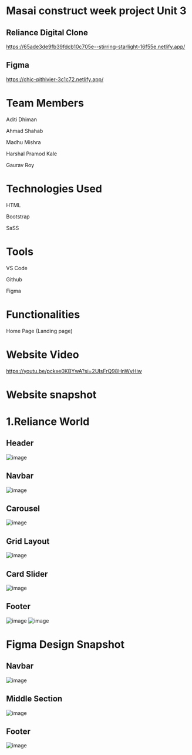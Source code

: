 # Masai construct week project Unit 3
## Reliance Digital  Clone
https://65ade3de9fb39fdcb10c705e--stirring-starlight-16f55e.netlify.app/
## Figma
https://chic-pithivier-3c1c72.netlify.app/
# Team Members

Aditi Dhiman

Ahmad Shahab

Madhu Mishra

Harshal Pramod Kale

Gaurav Roy

# Technologies Used

HTML

Bootstrap

SaSS


# Tools

VS Code

Github

Figma

# Functionalities
Home Page (Landing page)

# Website Video
https://youtu.be/pckxe0KBYwA?si=2UIsFrQ98HnWyHiw


# Website snapshot
# 1.Reliance World
## Header
![image](https://github.com/itiaditi/javascript-jadoo-8901/assets/154405714/90b2b686-2512-4301-9ed1-182aa6608c32)

## Navbar
![image](https://github.com/itiaditi/javascript-jadoo-8901/assets/154405714/d5e25406-d223-41be-8d11-708093a16d5b)

## Carousel
![image](https://github.com/itiaditi/javascript-jadoo-8901/assets/154405714/c6b64218-4fba-4fd4-ad29-c576582ef18a)

## Grid Layout 
![image](https://github.com/itiaditi/javascript-jadoo-8901/assets/154405714/f30d315a-628d-4c6b-8145-3b8650d60397)

## Card Slider
![image](https://github.com/itiaditi/javascript-jadoo-8901/assets/154405714/06a28630-eb0d-418a-a5c6-507b50ff38ae)

## Footer
![image](https://github.com/itiaditi/javascript-jadoo-8901/assets/154405714/8c2cd86a-43be-4453-b2f4-1f6bd522deff)
![image](https://github.com/itiaditi/javascript-jadoo-8901/assets/154405714/6eea885d-2204-41a9-9738-52a51499289b)

# Figma Design Snapshot

## Navbar 
![image](https://github.com/itiaditi/javascript-jadoo-8901/assets/150215019/a89e498a-c5e8-4e38-847f-7b4702b6bcff)

## Middle Section
![image](https://github.com/itiaditi/javascript-jadoo-8901/assets/150215019/09f4a7d5-d919-4612-8148-b88ecf51d461)
## Footer
![image](https://github.com/itiaditi/javascript-jadoo-8901/assets/150215019/632aa52a-79c4-4fe2-8ebe-c6e27d2fbbd4)










